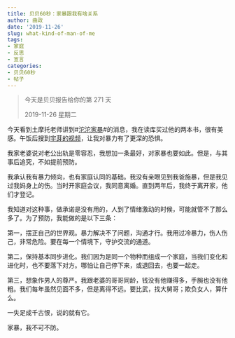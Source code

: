 ```yaml
---
title: 贝贝60秒：家暴跟我有啥关系
author: 曲政
date: '2019-11-26'
slug: what-kind-of-man-of-me
tags:
- 家庭
- 反思
- 宣言
categories:
- 贝贝60秒
- 帖子
---
```

> 今天是贝贝报告给你的第 271 天
>
> 2019-11-26 星期二

今天看到土摩托老师讲到#[沱沱家暴](https://m.weibo.cn/7276527750/4442806988397732)#的消息，我在读库买过他的两本书，很有美感。午饭后搜到[宇芽的视频](https://m.weibo.cn/detail/4442563405121837)，让我对暴力有了更深的恐惧。

我家老婆说对老公出轨是零容忍，我想加一条最好，对家暴也要如此。但是，与其事后追究，不如提前预防。

我承认我有暴力倾向，也有家庭认同的基础。我没有亲眼见到我爸施暴，但是我见过我妈身上的伤。当时开家庭会议，我同意离婚。直到两年后，我终于离开家，他们才登记。

我知道对这种事，做承诺是没有用的，人到了情绪激动的时候，可能就管不了那么多了。为了预防，我能做的是以下三条：

第一，摆正自己的世界观。暴力解决不了问题，沟通才行。我用过冷暴力，伤人伤己，非常危险。要在每一个情境下，守护交流的通道。

第二，保持基本同步进化。我们因为是同一个物种而组成一个家庭，当我们变化和进化时，也不要落下对方。哪怕让自己停下来，或退回去，也要一起走。

第三，想象作男人的尊严。我跟老婆的哥哥同龄，钱没有他赚得多，手腕也没有他粗。我们每年虽然见面不多，但是离得不远。要比武，找大舅哥；欺负女人，算什么。

一失足成千古恨，说的就有它。

家暴，我不可不防。